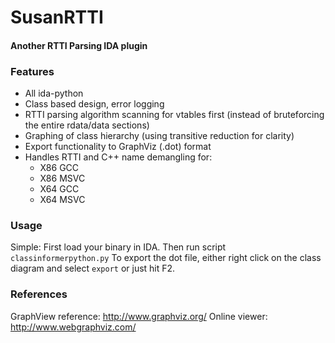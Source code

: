 # SusanRTTI #
#### Another RTTI Parsing IDA plugin ####

### Features ###
* All ida-python
* Class based design, error logging
* RTTI parsing algorithm scanning for vtables first (instead of
bruteforcing the entire rdata/data sections)
* Graphing of class hierarchy (using transitive reduction for clarity)
* Export functionality to GraphViz (.dot) format
* Handles RTTI and C++ name demangling for:
  * X86 GCC
  * X86 MSVC
  * X64 GCC
  * X64 MSVC

### Usage ###
Simple: First load your binary in IDA. Then run script `classinformerpython.py`
To export the dot file, either right click on the class diagram and select
`export` or just hit F2.

### References ###
GraphView reference: http://www.graphviz.org/
Online viewer: http://www.webgraphviz.com/
